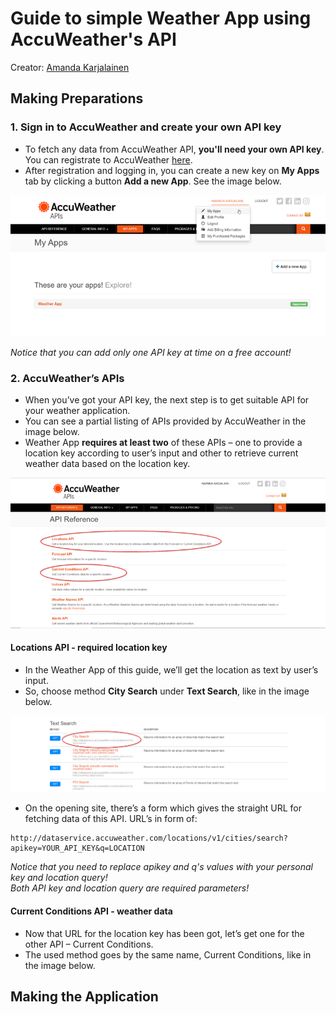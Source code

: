 # Guide to simple Weather App using AccuWeather's API
Creator: [Amanda Karjalainen](https://github.com/amakarj)

## Making Preparations


### 1. Sign in to AccuWeather and create your own API key

-	To fetch any data from AccuWeather API, **you'll need your own API key**. You can registrate to AccuWeather [here](https://developer.accuweather.com/).
-	After registration and logging in, you can create a new key on **My Apps** tab by clicking a button **Add a new App**. See the image below.

![My Apps on AccuWeather](/screenshots/my-apps-accuweather.png)

*Notice that you can add only one API key at time on a free account!* 


### 2.	AccuWeather’s APIs

-	When you’ve got your API key, the next step is to get suitable API for your weather application. 
-	You can see a partial listing of APIs provided by AccuWeather in the image below. 
- Weather App **requires at least two** of these APIs – one to provide a location key according to user’s input and other to retrieve current weather data based on the location key.

![API listing on AccuWeather](/screenshots/api-listing-accuweather.png)

#### Locations API - required location key
  - In the Weather App of this guide, we’ll get the location as text by user’s input.
  - So, choose method **City Search** under **Text Search**, like in the image below.

![Locations API](/screenshots/locations-api.png)

-	On the opening site, there’s a form which gives the straight URL for fetching data of this API. 
URL’s in form of:

```
http://dataservice.accuweather.com/locations/v1/cities/search?apikey=YOUR_API_KEY&q=LOCATION
```

*Notice that you need to replace apikey and q's values with your personal key and location query!  
Both API key and location query are required parameters!*

#### Current Conditions API - weather data
- Now that URL for the location key has been got, let’s get one for the other API – Current Conditions. 
- The used method goes by the same name, Current Conditions, like in the image below.


## Making the Application
